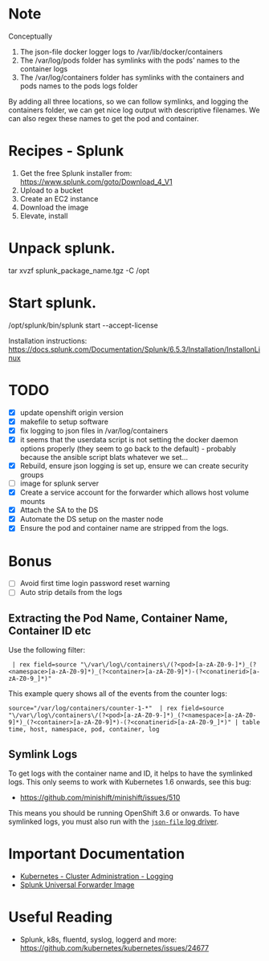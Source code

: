 # Note

Conceptually

1. The json-file docker logger logs to /var/lib/docker/containers
2. The /var/log/pods folder has symlinks with the pods' names to the container logs
3. The /var/log/containers folder has symlinks with the containers and pods names to the pods logs folder

By adding all three locations, so we can follow symlinks, and logging the containers folder, we can get nice log output with descriptive filenames. We can also regex these names to get the pod and container.

# Recipes - Splunk

1. Get the free Splunk installer from: https://www.splunk.com/goto/Download_4_V1
2. Upload to a bucket
3. Create an EC2 instance
4. Download the image
5. Elevate, install

# Unpack splunk.
tar xvzf splunk_package_name.tgz -C /opt

# Start splunk.
/opt/splunk/bin/splunk start --accept-license

Installation instructions: https://docs.splunk.com/Documentation/Splunk/6.5.3/Installation/InstallonLinux

# TODO

- [x] update openshift origin version
- [x] makefile to setup software
- [x] fix logging to json files in /var/log/containers 
- [x] it seems that the userdata script is not setting the docker daemon options properly (they seem to go back to the default) - probably because the ansible script blats whatever we set...
- [x] Rebuild, ensure json logging is set up, ensure we can create security groups
- [ ] image for splunk server
- [x] Create a service account for the forwarder which allows host volume mounts
- [x] Attach the SA to the DS
- [x] Automate the DS setup on the master node
- [x] Ensure the pod and container name are stripped from the logs.

# Bonus

- [ ] Avoid first time login password reset warning
- [ ] Auto strip details from the logs

## Extracting the Pod Name, Container Name, Container ID etc

Use the following filter:

```
 | rex field=source "\/var\/log\/containers\/(?<pod>[a-zA-Z0-9-]*)_(?<namespace>[a-zA-Z0-9]*)_(?<container>[a-zA-Z0-9]*)-(?<conatinerid>[a-zA-Z0-9_]*)"
```

This example query shows all of the events from the counter logs:

```
source="/var/log/containers/counter-1-*"  | rex field=source "\/var\/log\/containers\/(?<pod>[a-zA-Z0-9-]*)_(?<namespace>[a-zA-Z0-9]*)_(?<container>[a-zA-Z0-9]*)-(?<conatinerid>[a-zA-Z0-9_]*)" | table time, host, namespace, pod, container, log
```


## Symlink Logs

To get logs with the container name and ID, it helps to have the symlinked logs. This only seems to work with Kubernetes 1.6 onwards, see this bug:

- https://github.com/minishift/minishift/issues/510

This means you should be running OpenShift 3.6 or onwards. To have symlinked logs, you must also run with the [`json-file` log driver](https://docs.docker.com/engine/admin/logging/json-file/).

# Important Documentation

- [Kubernetes - Cluster Administration - Logging](https://kubernetes.io/docs/concepts/cluster-administration/logging/)
- [Splunk Universal Forwarder Image](https://hub.docker.com/r/splunk/universalforwarder/)

# Useful Reading

- Splunk, k8s, fluentd, syslog, loggerd and more: https://github.com/kubernetes/kubernetes/issues/24677
